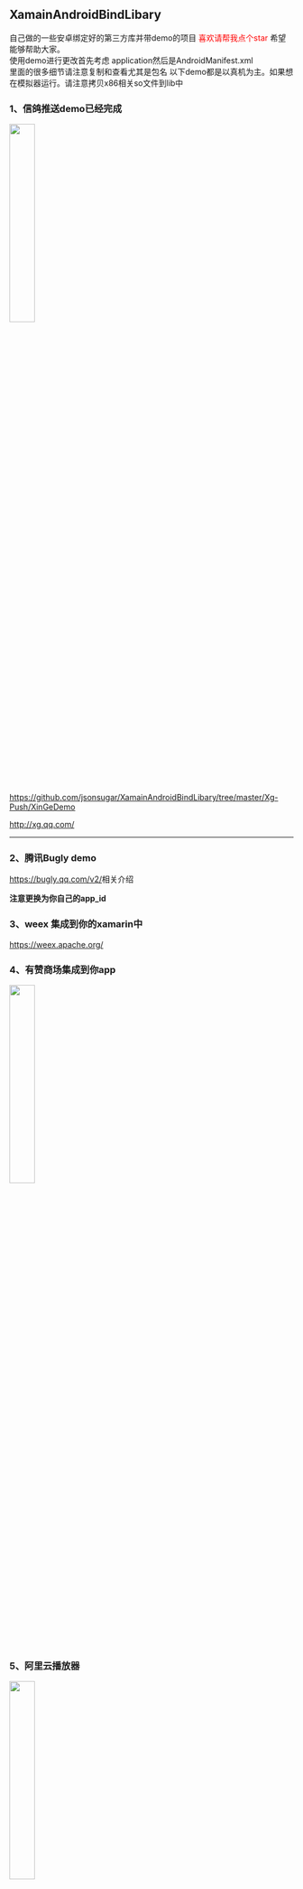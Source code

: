  
 

## XamainAndroidBindLibary
自己做的一些安卓绑定好的第三方库并带demo的项目
<label style="color:red">喜欢请帮我点个star</label>
希望能够帮助大家。<br>
使用demo进行更改首先考虑 application然后是AndroidManifest.xml<br>
里面的很多细节请注意复制和查看尤其是包名
以下demo都是以真机为主。如果想在模拟器运行。请注意拷贝x86相关so文件到lib中

### 1、信鸽推送demo已经完成
<img src="https://raw.githubusercontent.com/jaceDeng/XamarinAndroidLibrary/master/Screenshot/xinge-push-demo.png" width="30%"  style="width:30%"/>

<https://github.com/jsonsugar/XamainAndroidBindLibary/tree/master/Xg-Push/XinGeDemo>

<http://xg.qq.com/>

***
### 2、腾讯Bugly demo
<https://bugly.qq.com/v2/>相关介绍

**注意更换为你自己的app_id**

### 3、weex 集成到你的xamarin中
<https://weex.apache.org/>

### 4、有赞商场集成到你app

<img src="https://raw.githubusercontent.com/jaceDeng/XamarinAndroidLibrary/master/Screenshot/youzan.png" width="30%"  style="width:30%"/>
<https://github.com/youzan/YouzanMobileSDK-Android/>

### 5、阿里云播放器
<img src="https://github.com/jaceDeng/XamarinAndroidLibrary/blob/master/Screenshot/alivec.jpg?raw=true" width="30%"  style="width:30%"/>

### 6、增加一个安卓的摄像头预览的demo演示
新的安卓版本导致预览会非常麻烦 比如我们要在预览中加个框框或者设计个图标之类的 需要用到预览实现 所以我编写了一个demo 方便大家定制化摄像头预览

### 7、Safia 
<https://github.com/yanzhenjie/Sofia/>  沉浸状态栏
<img src="https://raw.githubusercontent.com/yanzhenjie/Sofia/master/image/1.gif" width="30%"  style="width:30%"/>

### 8、友盟推送带
注意友盟推送需要签入java文件才行 因为友盟会起一个新进程

### 9、MobIM.Droid 
聊天im集成
<https://github.com/MobClub/MobIM-for-Android/>
<img src="http://mobim.mob.com/assets/images/mobIM-da65e38d.gif" width="30%"  style="width:30%"/>

### 10、Rongyun 及时通信IM

### 11、SerialPortDemo 安卓串口库
安卓里面使用串口
 

### 12、Glide.Xamarin
这个库官方nuget上有最新的 绑定只是我需要3.6的所以单独绑定了下

### 13、百度推送
百度的安卓推送 示例代码

### 14、微信支付
微信支付与分享安卓绑定库

### 15、极光推送
极光绑定库

### 16、支付宝iot 绑定
https://opendocs.alipay.com/iot/01kjr6 
需要注意 库里面依赖了fastjson 所以需要单独处理下json
我们用Newtonsoft 中的json 处理好后序列化为String  调用JSON.Parse(string)  再传入onMessage() 中


### 17、讯飞语音合成 离线sdk 语音唤醒 语音识别相关sdk 绑定
https://www.xfyun.cn/doc/tts/offline_tts/Android-SDK.html#_2%E3%80%81sdk%E9%9B%86%E6%88%90%E6%8C%87%E5%8D%97


### 18、 百度地图

### 19、新增饺子播放器UI 支持多种播放器内核